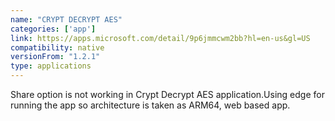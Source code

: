 ```yaml
---
name: "CRYPT DECRYPT AES"
categories: ['app']
link: https://apps.microsoft.com/detail/9p6jmmcwm2bb?hl=en-us&gl=US
compatibility: native
versionFrom: "1.2.1"
type: applications
---
```


Share option is not working in Crypt Decrypt AES application.Using edge for running the app so architecture is taken as ARM64, web based app.